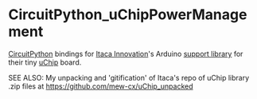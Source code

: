 # CircuitPython_uChipPowerManagement
[CircuitPython](https://circuitpython.org/board/uchip/) bindings for [Itaca Innovation](https://www.itaca-innovation.com/)'s Arduino [support library](https://github.com/ITACAInnovation/uChip) for their tiny [uChip](https://shop.itaca-innovation.com/epages/186543.sf/en_US/?ObjectPath=/Shops/186543/Products/UCHIP-NSH) board.

SEE ALSO: My unpacking and 'gitification' of Itaca's repo of uChip library .zip files at https://github.com/mew-cx/uChip_unpacked
